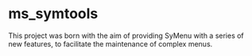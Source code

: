 # ms_symtools
This project was born with the aim of providing SyMenu with a series of new features, to facilitate the maintenance of complex menus.

